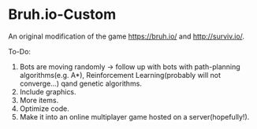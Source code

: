 # Bruh.io-Custom
An original modification of the game https://bruh.io/ and http://surviv.io/. 

To-Do:
  1. Bots are moving randomly -> follow up with bots with path-planning algorithms(e.g. A*), Reinforcement Learning(probably will not converge...) qand genetic algorithms. 
  2. Include graphics. 
  3. More items.
  4. Optimize code. 
  5. Make it into an online multiplayer game hosted on a server(hopefully!).
